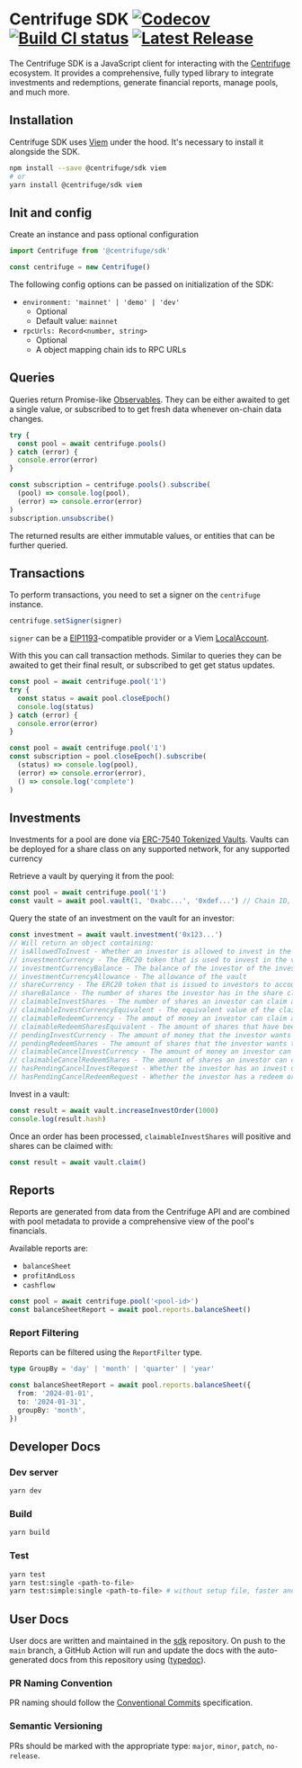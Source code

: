 # Centrifuge SDK [![Codecov](https://codecov.io/gh/centrifuge/sdk/graph/badge.svg?token=Q2yU8QfefP)](https://codecov.io/gh/centrifuge/sdk) [![Build CI status](https://github.com/centrifuge/sdk/actions/workflows/build-test-report.yml/badge.svg)](https://github.com/centrifuge/sdk/actions/workflows/build-test-report.yml) [![Latest Release](https://img.shields.io/github/v/release/centrifuge/sdk?sort=semver)](https://github.com/centrifuge/sdk/releases/latest)

The Centrifuge SDK is a JavaScript client for interacting with the [Centrifuge](https://centrifuge.io) ecosystem. It provides a comprehensive, fully typed library to integrate investments and redemptions, generate financial reports, manage pools, and much more.

## Installation

Centrifuge SDK uses [Viem](https://viem.sh/) under the hood. It's necessary to install it alongside the SDK.

```bash
npm install --save @centrifuge/sdk viem
# or
yarn install @centrifuge/sdk viem
```

## Init and config

Create an instance and pass optional configuration

```js
import Centrifuge from '@centrifuge/sdk'

const centrifuge = new Centrifuge()
```

The following config options can be passed on initialization of the SDK:

- `environment: 'mainnet' | 'demo' | 'dev'`
  - Optional
  - Default value: `mainnet`
- `rpcUrls: Record<number, string>`
  - Optional
  - A object mapping chain ids to RPC URLs

## Queries

Queries return Promise-like [Observables](https://rxjs.dev/guide/observable). They can be either awaited to get a single value, or subscribed to to get fresh data whenever on-chain data changes.

```js
try {
  const pool = await centrifuge.pools()
} catch (error) {
  console.error(error)
}
```

```js
const subscription = centrifuge.pools().subscribe(
  (pool) => console.log(pool),
  (error) => console.error(error)
)
subscription.unsubscribe()
```

The returned results are either immutable values, or entities that can be further queried.

## Transactions

To perform transactions, you need to set a signer on the `centrifuge` instance.

```js
centrifuge.setSigner(signer)
```

`signer` can be a [EIP1193](https://eips.ethereum.org/EIPS/eip-1193)-compatible provider or a Viem [LocalAccount](https://viem.sh/docs/accounts/local).

With this you can call transaction methods. Similar to queries they can be awaited to get their final result, or subscribed to get get status updates.

```js
const pool = await centrifuge.pool('1')
try {
  const status = await pool.closeEpoch()
  console.log(status)
} catch (error) {
  console.error(error)
}
```

```js
const pool = await centrifuge.pool('1')
const subscription = pool.closeEpoch().subscribe(
  (status) => console.log(pool),
  (error) => console.error(error),
  () => console.log('complete')
)
```

## Investments

Investments for a pool are done via [ERC-7540 Tokenized Vaults](https://eips.ethereum.org/EIPS/eip-7540). Vaults can be deployed for a share class on any supported network, for any supported currency

Retrieve a vault by querying it from the pool:

```js
const pool = await centrifuge.pool('1')
const vault = await pool.vault(1, '0xabc...', '0xdef...') // Chain ID, share class ID, investment currency address
```

Query the state of an investment on the vault for an investor:

```js
const investment = await vault.investment('0x123...')
// Will return an object containing:
// isAllowedToInvest - Whether an investor is allowed to invest in the share class
// investmentCurrency - The ERC20 token that is used to invest in the vault
// investmentCurrencyBalance - The balance of the investor of the investment currency
// investmentCurrencyAllowance - The allowance of the vault
// shareCurrency - The ERC20 token that is issued to investors to account for their share in the share class
// shareBalance - The number of shares the investor has in the share class
// claimableInvestShares - The number of shares an investor can claim after their invest order has been processed (partially or not)
// claimableInvestCurrencyEquivalent - The equivalent value of the claimable shares denominated in the invest currency
// claimableRedeemCurrency - The amout of money an investor can claim after their redeem order has been processed (partially or not)
// claimableRedeemSharesEquivalent - The amount of shares that have been redeemed for which the investor can claim money
// pendingInvestCurrency - The amount of money that the investor wants to invest in the share class that has not been processed yet
// pendingRedeemShares - The amount of shares that the investor wants to redeem from the share class that has not been processed yet
// claimableCancelInvestCurrency - The amount of money an investor can claim after an invest order cancellation has been processed
// claimableCancelRedeemShares - The amount of shares an investor can claim after a redeem order cancellation has been processed
// hasPendingCancelInvestRequest - Whether the investor has an invest order that is in the process of being cancelled
// hasPendingCancelRedeemRequest - Whether the investor has a redeem order that is in the process of being cancelled
```

Invest in a vault:

```js
const result = await vault.increaseInvestOrder(1000)
console.log(result.hash)
```

Once an order has been processed, `claimableInvestShares` will positive and shares can be claimed with:

```js
const result = await vault.claim()
```

## Reports

Reports are generated from data from the Centrifuge API and are combined with pool metadata to provide a comprehensive view of the pool's financials.

Available reports are:

- `balanceSheet`
- `profitAndLoss`
- `cashflow`

```ts
const pool = await centrifuge.pool('<pool-id>')
const balanceSheetReport = await pool.reports.balanceSheet()
```

### Report Filtering

Reports can be filtered using the `ReportFilter` type.

```ts
type GroupBy = 'day' | 'month' | 'quarter' | 'year'

const balanceSheetReport = await pool.reports.balanceSheet({
  from: '2024-01-01',
  to: '2024-01-31',
  groupBy: 'month',
})
```

## Developer Docs

### Dev server

```bash
yarn dev
```

### Build

```bash
yarn build
```

### Test

```bash
yarn test
yarn test:single <path-to-file>
yarn test:simple:single <path-to-file> # without setup file, faster and without tenderly setup
```

## User Docs

User docs are written and maintained in the [sdk](https://github.com/centrifuge/sdk) repository. On push to the `main` branch, a GitHub Action will run and update the docs with the auto-generated docs from this repository using ([typedoc](https://typedoc.org/)).

### PR Naming Convention

PR naming should follow the [Conventional Commits](https://www.conventionalcommits.org/en/v1.0.0/) specification.

### Semantic Versioning

PRs should be marked with the appropriate type: `major`, `minor`, `patch`, `no-release`.
